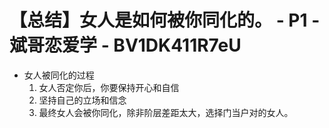 # 【总结】女人是如何被你同化的。 - P1 - 斌哥恋爱学 - BV1DK411R7eU

-   女人被同化的过程
    1.  女人否定你后，你要保持开心和自信
    2.  坚持自己的立场和信念
    3.  最终女人会被你同化，除非阶层差距太大，选择门当户对的女人。